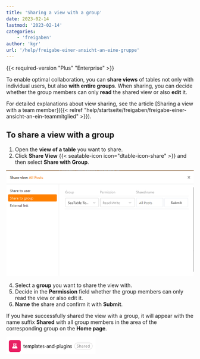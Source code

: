 ```yaml
---
title: 'Sharing a view with a group'
date: 2023-02-14
lastmod: '2023-02-14'
categories:
    - 'freigaben'
author: 'kgr'
url: '/help/freigabe-einer-ansicht-an-eine-gruppe'
---
```


{{< required-version "Plus" "Enterprise" >}}

To enable optimal collaboration, you can **share views** of tables not only with individual users, but also **with entire groups**. When sharing, you can decide whether the group members can only **read** the shared view or also **edit** it.

For detailed explanations about view sharing, see the article [Sharing a view with a team member]({{< relref "help/startseite/freigaben/freigabe-einer-ansicht-an-ein-teammitglied" >}}).

## To share a view with a group

1. Open the **view of a table** you want to share.
2. Click **Share View** {{< seatable-icon icon="dtable-icon-share" >}} and then select **Share with Group**.

![Sharing a view with a group](images/Freigabe-einer-Ansicht-an-eine-Gruppe.png)

4. Select a **group** you want to share the view with.
5. Decide in the **Permission** field whether the group members can only read the view or also edit it.
6. **Name** the share and confirm it with **Submit**.

If you have successfully shared the view with a group, it will appear with the name suffix **Shared** with all group members in the area of the corresponding group on the **Home page**.

![Split view in a group on the home page](images/Geteilte-Ansicht-in-einer-Gruppe-auf-der-Startseite.png)
